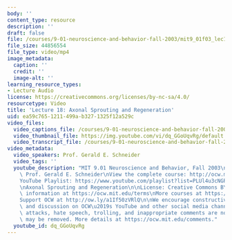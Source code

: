 ```yaml
---
body: ''
content_type: resource
description: ''
draft: false
file: /courses/9-01-neuroscience-and-behavior-fall-2003/mit9_01f03_lec18_360p_16_9.mp4
file_size: 44856554
file_type: video/mp4
image_metadata:
  caption: ''
  credit: ''
  image-alt: ''
learning_resource_types:
- Lecture Audio
license: https://creativecommons.org/licenses/by-nc-sa/4.0/
resourcetype: Video
title: 'Lecture 18: Axonal Sprouting and Regeneration'
uid: ea59c765-1211-499a-b327-1325f12a529c
video_files:
  video_captions_file: /courses/9-01-neuroscience-and-behavior-fall-2003/13ytRHGNvkYyEASQaUA5n9gfpyasgXGol_transcript.webvtt
  video_thumbnail_file: https://img.youtube.com/vi/dq_GGoUqvRg/default.jpg
  video_transcript_file: /courses/9-01-neuroscience-and-behavior-fall-2003/13ytRHGNvkYyEASQaUA5n9gfpyasgXGol_transcript.pdf
video_metadata:
  video_speakers: Prof. Gerald E. Schneider
  video_tags: ''
  youtube_description: "MIT 9.01 Neuroscience and Behavior, Fall 2003\nInstructor:\
    \ Prof. Gerald E. Schneider\nView the complete course: http://ocw.mit.edu/courses/brain-and-cognitive-sciences/9-01-neuroscience-and-behavior-fall-2003\n\
    YouTube Playlist: https://www.youtube.com/playlist?list=PLUl4u3cNGP63U7FmbKD9KClb-94dyPJim\n\
    \nAxonal Sprouting and Regeneration\n\nLicense: Creative Commons BY-NC-SA\nMore\
    \ information at https://ocw.mit.edu/terms\nMore courses at https://ocw.mit.edu\n\
    Support OCW at http://ow.ly/a1If50zVRlQ\n\nWe encourage constructive comments\
    \ and discussion on OCW\u2019s YouTube and other social media channels. Personal\
    \ attacks, hate speech, trolling, and inappropriate comments are not allowed and\
    \ may be removed. More details at https://ocw.mit.edu/comments."
  youtube_id: dq_GGoUqvRg
---
```


